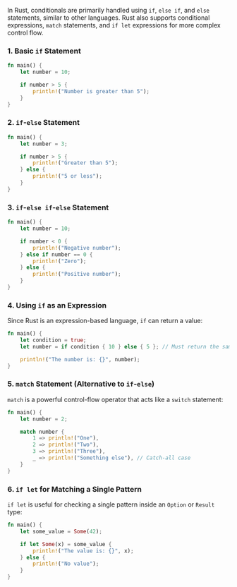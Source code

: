In Rust, conditionals are primarily handled using `if`, `else if`, and `else` statements, similar to other languages. Rust also supports conditional expressions, `match` statements, and `if let` expressions for more complex control flow.

### 1. **Basic `if` Statement**
```rust
fn main() {
    let number = 10;

    if number > 5 {
        println!("Number is greater than 5");
    }
}
```

### 2. **`if`-`else` Statement**
```rust
fn main() {
    let number = 3;

    if number > 5 {
        println!("Greater than 5");
    } else {
        println!("5 or less");
    }
}
```

### 3. **`if`-`else if`-`else` Statement**
```rust
fn main() {
    let number = 10;

    if number < 0 {
        println!("Negative number");
    } else if number == 0 {
        println!("Zero");
    } else {
        println!("Positive number");
    }
}
```

### 4. **Using `if` as an Expression**
Since Rust is an expression-based language, `if` can return a value:
```rust
fn main() {
    let condition = true;
    let number = if condition { 10 } else { 5 }; // Must return the same type

    println!("The number is: {}", number);
}
```

### 5. **`match` Statement (Alternative to `if`-`else`)**
`match` is a powerful control-flow operator that acts like a `switch` statement:
```rust
fn main() {
    let number = 2;

    match number {
        1 => println!("One"),
        2 => println!("Two"),
        3 => println!("Three"),
        _ => println!("Something else"), // Catch-all case
    }
}
```

### 6. **`if let` for Matching a Single Pattern**
`if let` is useful for checking a single pattern inside an `Option` or `Result` type:
```rust
fn main() {
    let some_value = Some(42);

    if let Some(x) = some_value {
        println!("The value is: {}", x);
    } else {
        println!("No value");
    }
}
```
 